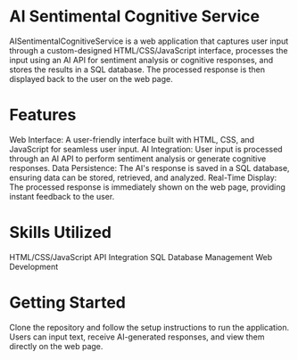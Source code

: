 # AI Sentimental Cognitive Service

AISentimentalCognitiveService is a web application that captures user input through a custom-designed HTML/CSS/JavaScript interface, processes the input using an AI API for sentiment analysis or cognitive responses, and stores the results in a SQL database. The processed response is then displayed back to the user on the web page.

# Features
Web Interface: A user-friendly interface built with HTML, CSS, and JavaScript for seamless user input.
AI Integration: User input is processed through an AI API to perform sentiment analysis or generate cognitive responses.
Data Persistence: The AI's response is saved in a SQL database, ensuring data can be stored, retrieved, and analyzed.
Real-Time Display: The processed response is immediately shown on the web page, providing instant feedback to the user.
# Skills Utilized
HTML/CSS/JavaScript
API Integration
SQL Database Management
Web Development
# Getting Started
Clone the repository and follow the setup instructions to run the application. Users can input text, receive AI-generated responses, and view them directly on the web page.
